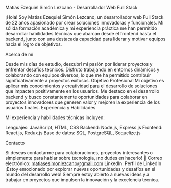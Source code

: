 Matías Ezequiel Simón Lezcano - Desarrollador Web Full Stack

¡Hola! Soy Matías Ezequiel Simón Lezcano, un desarrollador web Full Stack de 22 años apasionado por crear soluciones innovadoras y funcionales. Mi sólida formación académica y mi experiencia práctica me han permitido desarrollar habilidades técnicas que abarcan desde el frontend hasta el backend, junto con una destacada capacidad para liderar y motivar equipos hacia el logro de objetivos.

Acerca de mí

Desde mis días de estudio, descubrí mi pasión por liderar proyectos y enfrentar desafíos técnicos. Disfruto trabajando en entornos dinámicos y colaborando con equipos diversos, lo que me ha permitido contribuir significativamente a proyectos exitosos.
Objetivo Profesional
Mi objetivo es aplicar mis conocimientos y creatividad para el desarrollo de soluciones que impacten positivamente en los usuarios. Me destaco en el desarrollo backend y busco constantemente oportunidades para colaborar en proyectos innovadores que generen valor y mejoren la experiencia de los usuarios finales.
Experiencia y Habilidades

Mi experiencia y habilidades técnicas incluyen:

Lenguajes: JavaScript, HTML, CSS
Backend: Node.js, Express.js
Frontend: React.js, Redux.js
Base de datos: SQL, PostgreSQL, Sequelize.js

Contacto

Si deseas contactarme para colaboraciones, proyectos interesantes o simplemente para hablar sobre tecnología, ¡no dudes en hacerlo!
📧 Correo electrónico: matiasesimonlezcano@gmail.com
LinkedIn: Perfil de LinkedIn
¡Estoy emocionado por explorar nuevas oportunidades y desafíos en el mundo del desarrollo web! Siempre estoy abierto a nuevas ideas y a trabajar en proyectos que impulsen la innovación y la excelencia técnica.
